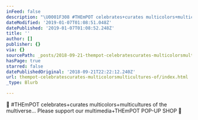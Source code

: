 ```yaml
---
inFeed: false
description: "\U0001F308 #THEmPOT celebrates+curates multicolors+multicultures of the multiverse... Please support our multimedia+THEmPOT POP-UP SHOP \U0001F308"
dateModified: '2019-01-07T01:08:51.048Z'
datePublished: '2019-01-07T01:08:52.248Z'
title: ''
author: []
publisher: {}
via: {}
sourcePath: _posts/2018-09-21-thempot-celebratescurates-multicolorsmulticultures-of.md
hasPage: true
starred: false
datePublishedOriginal: '2018-09-21T22:22:12.240Z'
url: thempot-celebratescurates-multicolorsmulticultures-of/index.html
_type: Blurb

---
```

🌈 \#THEmPOT celebrates+curates multicolors+multicultures of the multiverse... Please support our multimedia+THEmPOT POP-UP SHOP 🌈